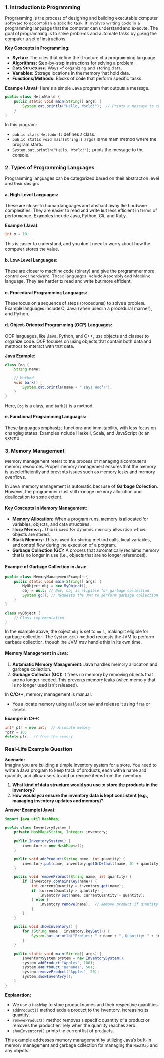 

### 1. **Introduction to Programming**
Programming is the process of designing and building executable computer software to accomplish a specific task. It involves writing code in a programming language that the computer can understand and execute. The goal of programming is to solve problems and automate tasks by giving the computer a set of instructions.

**Key Concepts in Programming:**
- **Syntax:** The rules that define the structure of a programming language.
- **Algorithms:** Step-by-step instructions for solving a problem.
- **Data Structures:** Ways of organizing and storing data.
- **Variables:** Storage locations in the memory that hold data.
- **Functions/Methods:** Blocks of code that perform specific tasks.

**Example (Java):**
Here's a simple Java program that outputs a message.

```java
public class HelloWorld {
    public static void main(String[] args) {
        System.out.println("Hello, World!");  // Prints a message to the console
    }
}
```

In this program:
- `public class HelloWorld` defines a class.
- `public static void main(String[] args)` is the main method where the program starts.
- `System.out.println("Hello, World!");` prints the message to the console.

### 2. **Types of Programming Languages**

Programming languages can be categorized based on their abstraction level and their design.

#### a. **High-Level Languages:**
These are closer to human languages and abstract away the hardware complexities. They are easier to read and write but less efficient in terms of performance. Examples include Java, Python, C#, and Ruby.

**Example (Java)**:
```java
int x = 10;
```
This is easier to understand, and you don’t need to worry about how the computer stores the value.

#### b. **Low-Level Languages:**
These are closer to machine code (binary) and give the programmer more control over hardware. These languages include Assembly and Machine language. They are harder to read and write but more efficient.

#### c. **Procedural Programming Languages:**
These focus on a sequence of steps (procedures) to solve a problem. Example languages include C, Java (when used in a procedural manner), and Python.

#### d. **Object-Oriented Programming (OOP) Languages:**
OOP languages, like Java, Python, and C++, use objects and classes to organize code. OOP focuses on using objects that contain both data and methods to interact with that data.

**Java Example:**
```java
class Dog {
    String name;

    // Method
    void bark() {
        System.out.println(name + " says Woof!");
    }
}
```

Here, `Dog` is a class, and `bark()` is a method.

#### e. **Functional Programming Languages:**
These languages emphasize functions and immutability, with less focus on changing states. Examples include Haskell, Scala, and JavaScript (to an extent).

### 3. **Memory Management**

Memory management refers to the process of managing a computer's memory resources. Proper memory management ensures that the memory is used efficiently and prevents issues such as memory leaks and memory overflows.

In Java, memory management is automatic because of **Garbage Collection**. However, the programmer must still manage memory allocation and deallocation to some extent.

#### Key Concepts in Memory Management:
- **Memory Allocation:** When a program runs, memory is allocated for variables, objects, and data structures.
- **Heap Memory:** This is used for dynamic memory allocation where objects are stored.
- **Stack Memory:** This is used for storing method calls, local variables, and control flow during the execution of a program.
- **Garbage Collection (GC):** A process that automatically reclaims memory that is no longer in use (i.e., objects that are no longer referenced).

#### Example of Garbage Collection in Java:
```java
public class MemoryManagementExample {
    public static void main(String[] args) {
        MyObject obj = new MyObject();
        obj = null; // Now, obj is eligible for garbage collection
        System.gc(); // Requests the JVM to perform garbage collection
    }
}

class MyObject {
    // Class implementation
}
```

In the example above, the object `obj` is set to `null`, making it eligible for garbage collection. The `System.gc()` method requests the JVM to perform garbage collection, though the JVM may handle this in its own time.

#### Memory Management in Java:
1. **Automatic Memory Management:** Java handles memory allocation and garbage collection.
2. **Garbage Collector (GC):** It frees up memory by removing objects that are no longer needed. This prevents memory leaks (when memory that is no longer used isn't released).

In **C/C++**, memory management is manual:
- You allocate memory using `malloc` or `new` and release it using `free` or `delete`.

**Example in C++:**
```cpp
int* ptr = new int;  // Allocate memory
*ptr = 10;
delete ptr;  // Free the memory
```

### **Real-Life Example Question**

**Scenario:**  
Imagine you are building a simple inventory system for a store. You need to write a Java program to keep track of products, each with a name and quantity, and allow users to add or remove items from the inventory.

1. **What kind of data structure would you use to store the products in the inventory?**
2. **How would you ensure the inventory data is kept consistent (e.g., managing inventory updates and memory)?**
   
**Answer Example (Java)**:
```java
import java.util.HashMap;

public class InventorySystem {
    private HashMap<String, Integer> inventory;

    public InventorySystem() {
        inventory = new HashMap<>();
    }

    public void addProduct(String name, int quantity) {
        inventory.put(name, inventory.getOrDefault(name, 0) + quantity);
    }

    public void removeProduct(String name, int quantity) {
        if (inventory.containsKey(name)) {
            int currentQuantity = inventory.get(name);
            if (currentQuantity > quantity) {
                inventory.put(name, currentQuantity - quantity);
            } else {
                inventory.remove(name);  // Remove product if quantity goes to 0
            }
        }
    }

    public void showInventory() {
        for (String name : inventory.keySet()) {
            System.out.println("Product: " + name + ", Quantity: " + inventory.get(name));
        }
    }

    public static void main(String[] args) {
        InventorySystem system = new InventorySystem();
        system.addProduct("Apples", 100);
        system.addProduct("Bananas", 50);
        system.removeProduct("Apples", 20);
        system.showInventory();
    }
}
```

**Explanation:**
- We use a `HashMap` to store product names and their respective quantities.
- `addProduct()` method adds a product to the inventory, increasing its quantity.
- `removeProduct()` method removes a specific quantity of a product or removes the product entirely when the quantity reaches zero.
- `showInventory()` prints the current list of products.

This example addresses memory management by utilizing Java’s built-in memory management and garbage collection for managing the `HashMap` and any objects.


